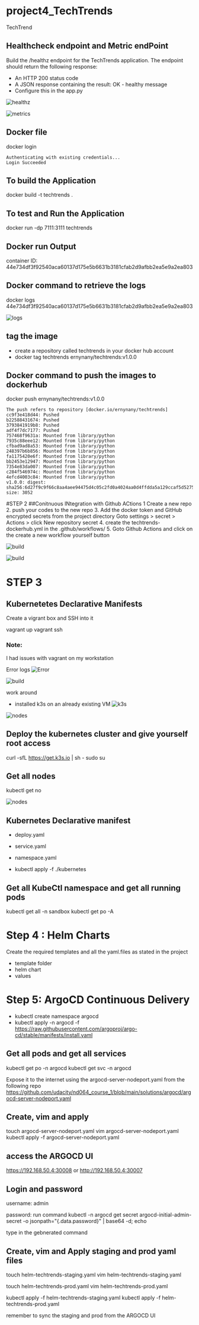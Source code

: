 # project4_TechTrends
TechTrend

## Healthcheck endpoint and Metric endPoint
Build the /healthz endpoint for the TechTrends application. The endpoint should return the following response:

- An HTTP 200 status code
- A JSON response containing the result: OK - healthy message
- Configure this in the app.py

![healthz](images_project4/Healthz.JPG "healthz")


![metrics](images_project4/metrics.JPG "metrics")


## Docker file
docker login
```
Authenticating with existing credentials...
Login Succeeded
```

## To build the Application
docker build -t techtrends .

## To test and Run the Application
docker run -dp 7111:3111 techtrends

## Docker run Output
container ID: 44e734df3f92540aca60137d175e5b6631b3181cfab2d9afbb2ea5e9a2ea803

## Docker command to retrieve the logs 
docker logs 44e734df3f92540aca60137d175e5b6631b3181cfab2d9afbb2ea5e9a2ea803

![logs](images_project4/dockerversion.JPG "logs")

## tag the image 
- create a repository called techtrends in your docker hub account
- docker tag techtrends ernynany/techtrends:v1.0.0

## Docker command to push the images to dockerhub 
docker push ernynany/techtrends:v1.0.0

```
The push refers to repository [docker.io/ernynany/techtrends]
cc9f3e418d44: Pushed
b22588431674: Pushed 
3793841919b8: Pushed 
adf4f7dc7177: Pushed
757468f9631a: Mounted from library/python 
7935c88eee12: Mounted from library/python
cfbad9ad8a53: Mounted from library/python
248397b6b856: Mounted from library/python
fa1175420e6f: Mounted from library/python 
bb2453e12947: Mounted from library/python
7354e83da007: Mounted from library/python
c284f546974c: Mounted from library/python
4efcd4003c84: Mounted from library/python
v1.0.0: digest: sha256:6d27f9c9f66c8aa4aee94475d4c05c2fd0a4024aa0d4ffdda5a129ccaf5d5275 size: 3052
```


#STEP 2
##Conitnuous INtegration with Github ACtions
1 Create a new repo 
2. push your codes to the new repo 
3. Add the docker token and GitHub encrypted secrets from the project directory Goto settings > secret > Actions > click New repository secret 
4. create the techtrends-dockerhub.yml in the .github/workflows/
5. Goto Github Actions and click on the create a new workflow yourself button

![build](images_project4/tokens.JPG "build")

![build](images_project4/ci-github-actions.JPG "build")



# STEP 3
## Kubernetetes Declarative Manifests
Create a vigrant box and SSH into it

vagrant up
vagrant ssh

### Note:
I had issues with vagrant on my workstation

Error logs
![Error](images_project4/error-logs-vagrant-up.JPG "Error")



![build](images_project4/vagrant.JPG "build")

work around
- installed k3s on an already existing VM
![k3s](images_project4/k3s-install.JPG "k3s")

![nodes](images_project4/k8s-nodes.JPG "nodes")

## Deploy the kubernetes cluster and give yourself root access

curl -sfL https://get.k3s.io | sh -
sudo su

## Get all nodes
kubectl get no

![nodes](images_project4/k8s-nodes.JPG "nodes")

## Kubernetes Declarative manifest
- deploy.yaml
- service.yaml
- namespace.yaml

- kubectl apply -f ./kubernetes
## Get all KubeCtl namespace and get all running pods

kubectl get all -n sandbox
kubectl get po -A

# Step 4 : Helm Charts
Create the required templates and all the yaml.files as stated in the project 
- template folder
- helm chart
- values

# Step 5: ArgoCD Continuous Delivery
- kubectl create namespace argocd
- kubectl apply -n argocd -f https://raw.githubusercontent.com/argoproj/argo-cd/stable/manifests/install.yaml

## Get all pods and get all services
kubectl get po -n argocd
kubectl get svc -n argocd

Expose it to the internet using the argocd-server-nodeport.yaml from the following repo https://github.com/udacity/nd064_course_1/blob/main/solutions/argocd/argocd-server-nodeport.yaml

## Create, vim and apply 
touch argocd-server-nodeport.yaml
vim argocd-server-nodeport.yaml
kubectl apply -f argocd-server-nodeport.yaml

## access the ARGOCD UI
https://192.168.50.4:30008 or http://192.168.50.4:30007 

## Login and password
username: admin

password: run command kubectl -n argocd get secret argocd-initial-admin-secret -o jsonpath="{.data.password}" | base64 -d; echo

type in the gebnerated command

## Create, vim and Apply staging and prod yaml files
touch helm-techtrends-staging.yaml
vim helm-techtrends-staging.yaml

touch helm-techtrends-prod.yaml
vim helm-techtrends-prod.yaml

kubectl apply -f helm-techtrends-staging.yaml
kubectl apply -f helm-techtrends-prod.yaml

remember to sync the staging and prod from the ARGOCD UI
